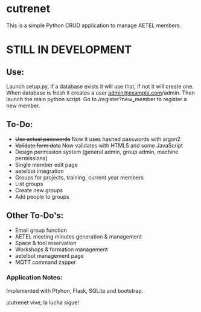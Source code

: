 # cutrenet
This is a simple Python CRUD application to manage AETEL members.

# STILL IN DEVELOPMENT

## Use:
Launch setup.py, if a database exists it will use that, if not it will create one.
When database is fresh it creates a user admin@example.com/admin.
Then launch the main python script.
Go to /register?new_member to register a new member.

## To-Do:
* ~~Use actual passwords~~ Now it uses hashed passwords with argon2
* ~~Validate form data~~ Now validates with HTML5 and some JavaScript
* Design permission system (general admin, group admin, machine permissions)
* Single member edit page
* aetelbot integration
* Groups for projects, training, current year members
* List groups
* Create new groups
* Add people to groups


## Other To-Do's:
* Email group function
* AETEL meeting minutes generation & management
* Space & tool reservation
* Workshops & formation management
* aetelbot management page
* MQTT command zapper


### Application Notes:
Implemented with Ptyhon, Flask, SQLite and bootstrap.

¡cutrenet vive, la lucha sigue!